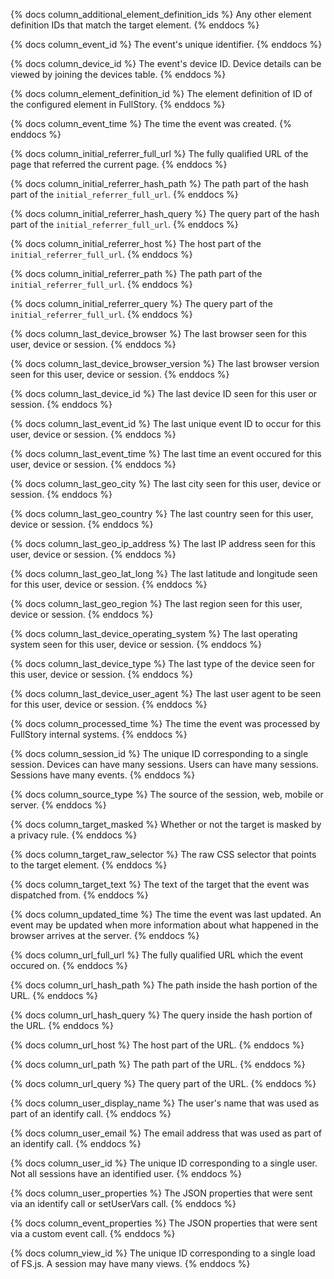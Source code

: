 {% docs column_additional_element_definition_ids %}
Any other element definition IDs that match the target element.
{% enddocs %}

{% docs column_event_id %}
The event's unique identifier.
{% enddocs %}

{% docs column_device_id %}
The event's device ID. Device details can be viewed by joining the devices table.
{% enddocs %}

{% docs column_element_definition_id %}
The element definition of ID of the configured element in FullStory.
{% enddocs %}

{% docs column_event_time %}
The time the event was created.
{% enddocs %}

{% docs column_initial_referrer_full_url %}
The fully qualified URL of the page that referred the current page.
{% enddocs %}

{% docs column_initial_referrer_hash_path %}
The path part of the hash part of the `initial_referrer_full_url`.
{% enddocs %}

{% docs column_initial_referrer_hash_query %}
The query part of the hash part of the `initial_referrer_full_url`.
{% enddocs %}

{% docs column_initial_referrer_host %}
The host part of the `initial_referrer_full_url`.
{% enddocs %}

{% docs column_initial_referrer_path %}
The path part of the `initial_referrer_full_url`.
{% enddocs %}

{% docs column_initial_referrer_query %}
The query part of the `initial_referrer_full_url`.
{% enddocs %}

{% docs column_last_device_browser %}
The last browser seen for this user, device or session.
{% enddocs %}

{% docs column_last_device_browser_version %}
The last browser version seen for this user, device or session.
{% enddocs %}

{% docs column_last_device_id %}
The last device ID seen for this user or session.
{% enddocs %}

{% docs column_last_event_id %}
The last unique event ID to occur for this user, device or session.
{% enddocs %}

{% docs column_last_event_time %}
The last time an event occured for this user, device or session.
{% enddocs %}

{% docs column_last_geo_city %}
The last city seen for this user, device or session.
{% enddocs %}

{% docs column_last_geo_country %}
The last country seen for this user, device or session.
{% enddocs %}

{% docs column_last_geo_ip_address %}
The last IP address seen for this user, device or session.
{% enddocs %}

{% docs column_last_geo_lat_long %}
The last latitude and longitude seen for this user, device or session.
{% enddocs %}

{% docs column_last_geo_region %}
The last region seen for this user, device or session.
{% enddocs %}

{% docs column_last_device_operating_system %}
The last operating system seen for this user, device or session.
{% enddocs %}

{% docs column_last_device_type %}
The last type of the device seen for this user, device or session.
{% enddocs %}

{% docs column_last_device_user_agent %}
The last user agent to be seen for this user, device or session.
{% enddocs %}

{% docs column_processed_time %}
The time the event was processed by FullStory internal systems.
{% enddocs %}

{% docs column_session_id %}
The unique ID corresponding to a single session. Devices can have many sessions. Users can have many sessions. Sessions have many events.
{% enddocs %}

{% docs column_source_type %}
The source of the session, web, mobile or server.
{% enddocs %}

{% docs column_target_masked %}
Whether or not the target is masked by a privacy rule.
{% enddocs %}

{% docs column_target_raw_selector %}
The raw CSS selector that points to the target element.
{% enddocs %}

{% docs column_target_text %}
The text of the target that the event was dispatched from.
{% enddocs %}

{% docs column_updated_time %}
The time the event was last updated. An event may be updated when more information about what happened in the browser arrives at the server.
{% enddocs %}

{% docs column_url_full_url %}
The fully qualified URL which the event occured on.
{% enddocs %}

{% docs column_url_hash_path %}
The path inside the hash portion of the URL.
{% enddocs %}

{% docs column_url_hash_query %}
The query inside the hash portion of the URL.
{% enddocs %}

{% docs column_url_host %}
The host part of the URL.
{% enddocs %}

{% docs column_url_path %}
The path part of the URL.
{% enddocs %}

{% docs column_url_query %}
The query part of the URL.
{% enddocs %}

{% docs column_user_display_name %}
The user's name that was used as part of an identify call.
{% enddocs %}

{% docs column_user_email %}
The email address that was used as part of an identify call.
{% enddocs %}

{% docs column_user_id %}
The unique ID corresponding to a single user. Not all sessions have an identified user.
{% enddocs %}

{% docs column_user_properties %}
The JSON properties that were sent via an identify call or setUserVars call.
{% enddocs %}

{% docs column_event_properties %}
The JSON properties that were sent via a custom event call.
{% enddocs %}

{% docs column_view_id %}
The unique ID corresponding to a single load of FS.js. A session may have many views.
{% enddocs %}

